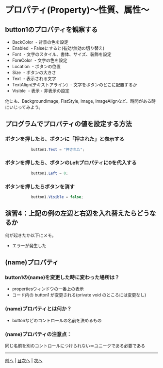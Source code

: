 # プロパティ(Property)～性質、属性～

## button1のプロパティを観察する

- BackColor
  - 背景の色を設定
- Enabled
  - Falseにすると(有効/無効の切り替え)
- Font
  - 文字のスタイル、書体、サイズ、装飾を設定
- ForeColor
  - 文字の色を設定
- Location
  - ボタンの位置
- Size
  - ボタンの大きさ
- Text
  - 表示される文字
- TextAlign(テキストアライン)
  - 文字をボタンのどこに配置するか
- Visible
  - 表示・非表示の設定

他にも、BackgroundImage, FlatStyle, Image, ImageAlignなど、時間がある時にいじってみよう。

## プログラムでプロパティの値を設定する方法
### ボタンを押したら、ボタンに「押された」と表示する

```cs
            button1.Text = "押された";
```

### ボタンを押したら、ボタンのLeftプロパティに0を代入する

```cs
            button1.Left = 0;
```

### ボタンを押したらボタンを消す

```cs
            button1.Visible = false;
```

## 演習4：上記の例の左辺と右辺を入れ替えたらどうなるか
何が起きたか以下にメモ。

- エラーが発生した

## (name)プロパティ
### button1の(name)を変更した時に変わった場所は？
- propertiesウィンドウの一番上の表示
- コード内の button1 が変更される(private void のところには変更なし)

### (name)プロパティとは何か？
- buttonなどのコントロールの名前を決めるもの

### (name)プロパティの注意点：
同じ名前を別のコントロールにつけられない＝ユニークである必要である

---

[前へ](03.md) | [目次へ](README.md#%E7%9B%AE%E6%AC%A1) | [次へ](05.md)
